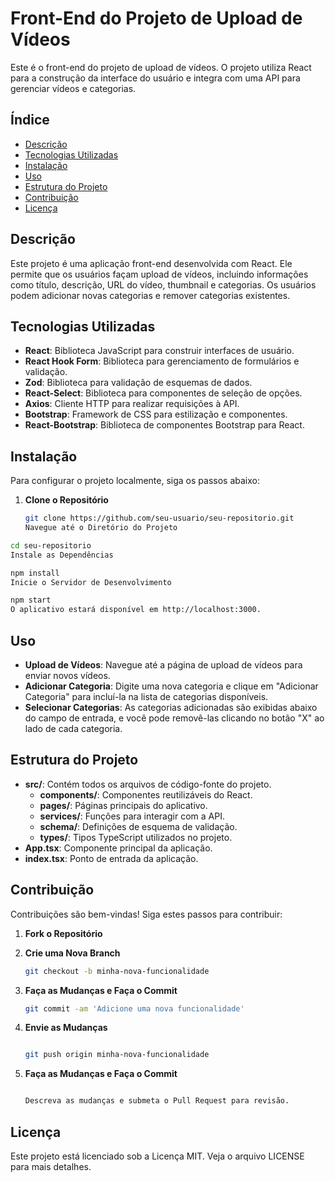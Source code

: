 # Front-End do Projeto de Upload de Vídeos

Este é o front-end do projeto de upload de vídeos. O projeto utiliza React para a construção da interface do usuário e integra com uma API para gerenciar vídeos e categorias.

## Índice

- [Descrição](#descrição)
- [Tecnologias Utilizadas](#tecnologias-utilizadas)
- [Instalação](#instalação)
- [Uso](#uso)
- [Estrutura do Projeto](#estrutura-do-projeto)
- [Contribuição](#contribuição)
- [Licença](#licença)

## Descrição

Este projeto é uma aplicação front-end desenvolvida com React. Ele permite que os usuários façam upload de vídeos, incluindo informações como título, descrição, URL do vídeo, thumbnail e categorias. Os usuários podem adicionar novas categorias e remover categorias existentes.

## Tecnologias Utilizadas

- **React**: Biblioteca JavaScript para construir interfaces de usuário.
- **React Hook Form**: Biblioteca para gerenciamento de formulários e validação.
- **Zod**: Biblioteca para validação de esquemas de dados.
- **React-Select**: Biblioteca para componentes de seleção de opções.
- **Axios**: Cliente HTTP para realizar requisições à API.
- **Bootstrap**: Framework de CSS para estilização e componentes.
- **React-Bootstrap**: Biblioteca de componentes Bootstrap para React.

## Instalação

Para configurar o projeto localmente, siga os passos abaixo:

1. **Clone o Repositório**

   ```bash
   git clone https://github.com/seu-usuario/seu-repositorio.git
   Navegue até o Diretório do Projeto
   ```

```bash
cd seu-repositorio
Instale as Dependências
```

```bash
npm install
Inicie o Servidor de Desenvolvimento
```

```bash
npm start
O aplicativo estará disponível em http://localhost:3000.
```

## Uso

- **Upload de Vídeos**: Navegue até a página de upload de vídeos para enviar novos vídeos.
- **Adicionar Categoria**: Digite uma nova categoria e clique em "Adicionar Categoria" para incluí-la na lista de categorias disponíveis.
- **Selecionar Categorias**: As categorias adicionadas são exibidas abaixo do campo de entrada, e você pode removê-las clicando no botão "X" ao lado de cada categoria.

## Estrutura do Projeto

- **src/**: Contém todos os arquivos de código-fonte do projeto.
  - **components/**: Componentes reutilizáveis do React.
  - **pages/**: Páginas principais do aplicativo.
  - **services/**: Funções para interagir com a API.
  - **schema/**: Definições de esquema de validação.
  - **types/**: Tipos TypeScript utilizados no projeto.
- **App.tsx**: Componente principal da aplicação.
- **index.tsx**: Ponto de entrada da aplicação.

## Contribuição

Contribuições são bem-vindas! Siga estes passos para contribuir:

1.  **Fork o Repositório**

2.  **Crie uma Nova Branch**

    ```bash
    git checkout -b minha-nova-funcionalidade
    ```

3.  **Faça as Mudanças e Faça o Commit**

    ```bash
    git commit -am 'Adicione uma nova funcionalidade'
    ```

4.  **Envie as Mudanças**

    ```bash

    git push origin minha-nova-funcionalidade
    ```

5.  **Faça as Mudanças e Faça o Commit**

    ```bash

    Descreva as mudanças e submeta o Pull Request para revisão.
    ```

## Licença

Este projeto está licenciado sob a Licença MIT. Veja o arquivo LICENSE para mais detalhes.
